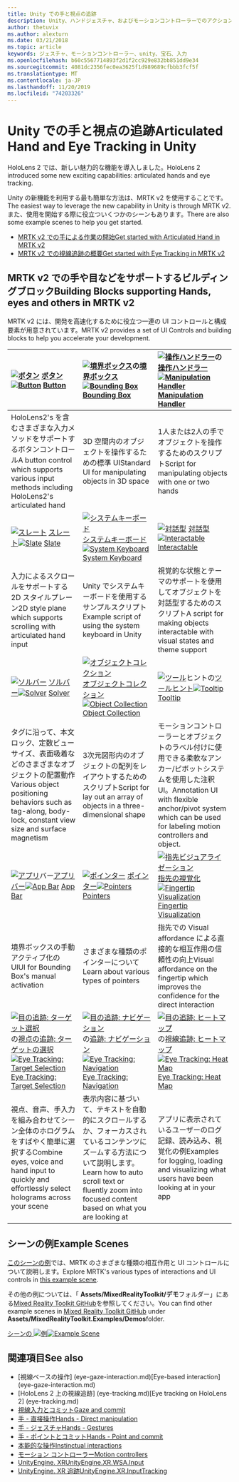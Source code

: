 ```yaml
---
title: Unity での手と視点の追跡
description: Unity、ハンドジェスチャ、およびモーションコントローラーでのアクションを実行するには、2つの主要な方法があります。
author: thetuvix
ms.author: alexturn
ms.date: 03/21/2018
ms.topic: article
keywords: ジェスチャ、モーションコントローラー、unity、宝石、入力
ms.openlocfilehash: b60c5567714893f2d1f2cc929e832bb851dd9e34
ms.sourcegitcommit: 4081dc2356fec0ea3625f1d989689cfbbb3fcf5f
ms.translationtype: MT
ms.contentlocale: ja-JP
ms.lasthandoff: 11/20/2019
ms.locfileid: "74203326"
---
```

# <a name="articulated-hand-and-eye-tracking-in-unity"></a><span data-ttu-id="c2b07-104">Unity での手と視点の追跡</span><span class="sxs-lookup"><span data-stu-id="c2b07-104">Articulated Hand and Eye Tracking in Unity</span></span>

<span data-ttu-id="c2b07-105">HoloLens 2 では、新しい魅力的な機能を導入しました。</span><span class="sxs-lookup"><span data-stu-id="c2b07-105">HoloLens 2 introduced some new exciting capabilities: articulated hands and eye tracking.</span></span>

<span data-ttu-id="c2b07-106">Unity の新機能を利用する最も簡単な方法は、MRTK v2 を使用することです。</span><span class="sxs-lookup"><span data-stu-id="c2b07-106">The easiest way to leverage the new capability in Unity is through MRTK v2.</span></span> <span data-ttu-id="c2b07-107">また、使用を開始する際に役立ついくつかのシーンもあります。</span><span class="sxs-lookup"><span data-stu-id="c2b07-107">There are also some example scenes to help you get started.</span></span> 

* [<span data-ttu-id="c2b07-108">MRTK v2 での手による作業の開始</span><span class="sxs-lookup"><span data-stu-id="c2b07-108">Get started with Articulated Hand  in MRTK v2</span></span>](https://microsoft.github.io/MixedRealityToolkit-Unity/Documentation/Input/HandTracking.html)
* [<span data-ttu-id="c2b07-109">MRTK v2 での視線追跡の概要</span><span class="sxs-lookup"><span data-stu-id="c2b07-109">Get started with Eye Tracking in MRTK v2</span></span>](https://microsoft.github.io/MixedRealityToolkit-Unity/Documentation/EyeTracking/EyeTracking_Main.html)


## <a name="building-blocks-supporting-hands-eyes-and-others-in-mrtk-v2"></a><span data-ttu-id="c2b07-110">MRTK v2 での手や目などをサポートするビルディングブロック</span><span class="sxs-lookup"><span data-stu-id="c2b07-110">Building Blocks supporting Hands, eyes and others in MRTK v2</span></span>

<span data-ttu-id="c2b07-111">MRTK v2 には、開発を高速化するために役立つ一連の UI コントロールと構成要素が用意されています。</span><span class="sxs-lookup"><span data-stu-id="c2b07-111">MRTK v2 provides a set of UI Controls and building blocks to help you accelerate your development.</span></span> 

|  <span data-ttu-id="c2b07-112">[![ボタン](images/MRTK_Button_Main.png)](https://microsoft.github.io/MixedRealityToolkit-Unity/Documentation/README_Button.html) [ボタン](https://microsoft.github.io/MixedRealityToolkit-Unity/Documentation/README_Button.html)</span><span class="sxs-lookup"><span data-stu-id="c2b07-112">[![Button](images/MRTK_Button_Main.png)](https://microsoft.github.io/MixedRealityToolkit-Unity/Documentation/README_Button.html) [Button](https://microsoft.github.io/MixedRealityToolkit-Unity/Documentation/README_Button.html)</span></span> | <span data-ttu-id="c2b07-113">[![境界ボックス](images/MRTK_BoundingBox_Main.png)](https://microsoft.github.io/MixedRealityToolkit-Unity/Documentation/README_BoundingBox.html)の[境界ボックス](https://microsoft.github.io/MixedRealityToolkit-Unity/Documentation/README_BoundingBox.html)</span><span class="sxs-lookup"><span data-stu-id="c2b07-113">[![Bounding Box](images/MRTK_BoundingBox_Main.png)](https://microsoft.github.io/MixedRealityToolkit-Unity/Documentation/README_BoundingBox.html) [Bounding Box](https://microsoft.github.io/MixedRealityToolkit-Unity/Documentation/README_BoundingBox.html)</span></span> | <span data-ttu-id="c2b07-114">[![操作ハンドラー](images/MRTK_Manipulation_Main.png)](https://microsoft.github.io/MixedRealityToolkit-Unity/Documentation/README_ManipulationHandler.html)の[操作ハンドラー](https://microsoft.github.io/MixedRealityToolkit-Unity/Documentation/README_ManipulationHandler.html)</span><span class="sxs-lookup"><span data-stu-id="c2b07-114">[![Manipulation Handler](images/MRTK_Manipulation_Main.png)](https://microsoft.github.io/MixedRealityToolkit-Unity/Documentation/README_ManipulationHandler.html) [Manipulation Handler](https://microsoft.github.io/MixedRealityToolkit-Unity/Documentation/README_ManipulationHandler.html)</span></span> |
|:--- | :--- | :--- |
| <span data-ttu-id="c2b07-115">HoloLens2's を含むさまざまな入力メソッドをサポートするボタンコントロール</span><span class="sxs-lookup"><span data-stu-id="c2b07-115">A button control which supports various input methods including HoloLens2's articulated hand</span></span> | <span data-ttu-id="c2b07-116">3D 空間内のオブジェクトを操作するための標準 UI</span><span class="sxs-lookup"><span data-stu-id="c2b07-116">Standard UI for manipulating objects in 3D space</span></span> | <span data-ttu-id="c2b07-117">1人または2人の手でオブジェクトを操作するためのスクリプト</span><span class="sxs-lookup"><span data-stu-id="c2b07-117">Script for manipulating objects with one or two hands</span></span> |
|  <span data-ttu-id="c2b07-118">[![スレート](images/MRTK_Slate_Main.png)](https://microsoft.github.io/MixedRealityToolkit-Unity/Documentation/README_Slate.html) [スレート](https://microsoft.github.io/MixedRealityToolkit-Unity/Documentation/README_Slate.html)</span><span class="sxs-lookup"><span data-stu-id="c2b07-118">[![Slate](images/MRTK_Slate_Main.png)](https://microsoft.github.io/MixedRealityToolkit-Unity/Documentation/README_Slate.html) [Slate](https://microsoft.github.io/MixedRealityToolkit-Unity/Documentation/README_Slate.html)</span></span> | <span data-ttu-id="c2b07-119">[![システムキーボード](images/MRTK_SystemKeyboard_Main.png)](https://microsoft.github.io/MixedRealityToolkit-Unity/Documentation/README_SystemKeyboard.html)[システムキーボード](https://microsoft.github.io/MixedRealityToolkit-Unity/Documentation/README_SystemKeyboard.html)</span><span class="sxs-lookup"><span data-stu-id="c2b07-119">[![System Keyboard](images/MRTK_SystemKeyboard_Main.png)](https://microsoft.github.io/MixedRealityToolkit-Unity/Documentation/README_SystemKeyboard.html) [System Keyboard](https://microsoft.github.io/MixedRealityToolkit-Unity/Documentation/README_SystemKeyboard.html)</span></span> | <span data-ttu-id="c2b07-120">[![対話型](images/InteractableExamples.png)](https://microsoft.github.io/MixedRealityToolkit-Unity/Documentation/README_Interactable.html) [対話型](https://microsoft.github.io/MixedRealityToolkit-Unity/Documentation/README_Interactable.html)</span><span class="sxs-lookup"><span data-stu-id="c2b07-120">[![Interactable](images/InteractableExamples.png)](https://microsoft.github.io/MixedRealityToolkit-Unity/Documentation/README_Interactable.html) [Interactable](https://microsoft.github.io/MixedRealityToolkit-Unity/Documentation/README_Interactable.html)</span></span> |
| <span data-ttu-id="c2b07-121">入力によるスクロールをサポートする2D スタイルプレーン</span><span class="sxs-lookup"><span data-stu-id="c2b07-121">2D style plane which supports scrolling with articulated hand input</span></span> | <span data-ttu-id="c2b07-122">Unity でシステムキーボードを使用するサンプルスクリプト</span><span class="sxs-lookup"><span data-stu-id="c2b07-122">Example script of using the system keyboard in Unity</span></span>  | <span data-ttu-id="c2b07-123">視覚的な状態とテーマのサポートを使用してオブジェクトを対話型するためのスクリプト</span><span class="sxs-lookup"><span data-stu-id="c2b07-123">A script for making objects interactable with visual states and theme support</span></span> |
|  <span data-ttu-id="c2b07-124">[![ソルバー](images/MRTK_Solver_Main.png)](https://microsoft.github.io/MixedRealityToolkit-Unity/Documentation/README_Solver.html) [ソルバー](https://microsoft.github.io/MixedRealityToolkit-Unity/Documentation/README_Solver.html)</span><span class="sxs-lookup"><span data-stu-id="c2b07-124">[![Solver](images/MRTK_Solver_Main.png)](https://microsoft.github.io/MixedRealityToolkit-Unity/Documentation/README_Solver.html) [Solver](https://microsoft.github.io/MixedRealityToolkit-Unity/Documentation/README_Solver.html)</span></span> | <span data-ttu-id="c2b07-125">[![オブジェクトコレクション](images/MRTK_ObjectCollection_Main.png)](https://microsoft.github.io/MixedRealityToolkit-Unity/Documentation/README_ManipulationHandler.html)[オブジェクトコレクション](https://microsoft.github.io/MixedRealityToolkit-Unity/Documentation/README_ManipulationHandler.html)</span><span class="sxs-lookup"><span data-stu-id="c2b07-125">[![Object Collection](images/MRTK_ObjectCollection_Main.png)](https://microsoft.github.io/MixedRealityToolkit-Unity/Documentation/README_ManipulationHandler.html) [Object Collection](https://microsoft.github.io/MixedRealityToolkit-Unity/Documentation/README_ManipulationHandler.html)</span></span> | <span data-ttu-id="c2b07-126">[![ツール](images/MRTK_Tooltip_Main.png)](https://microsoft.github.io/MixedRealityToolkit-Unity/Documentation/README_Tooltip.html)ヒントの[ツールヒント](https://microsoft.github.io/MixedRealityToolkit-Unity/Documentation/README_Tooltip.html)</span><span class="sxs-lookup"><span data-stu-id="c2b07-126">[![Tooltip](images/MRTK_Tooltip_Main.png)](https://microsoft.github.io/MixedRealityToolkit-Unity/Documentation/README_Tooltip.html) [Tooltip](https://microsoft.github.io/MixedRealityToolkit-Unity/Documentation/README_Tooltip.html)</span></span> |
| <span data-ttu-id="c2b07-127">タグに沿って、本文ロック、定数ビューサイズ、表面吸着などのさまざまなオブジェクトの配置動作</span><span class="sxs-lookup"><span data-stu-id="c2b07-127">Various object positioning behaviors such as tag-along, body-lock, constant view size and surface magnetism</span></span> | <span data-ttu-id="c2b07-128">3次元図形内のオブジェクトの配列をレイアウトするためのスクリプト</span><span class="sxs-lookup"><span data-stu-id="c2b07-128">Script for lay out an array of objects in a three-dimensional shape</span></span> | <span data-ttu-id="c2b07-129">モーションコントローラーとオブジェクトのラベル付けに使用できる柔軟なアンカー/ピボットシステムを使用した注釈 UI。</span><span class="sxs-lookup"><span data-stu-id="c2b07-129">Annotation UI with flexible anchor/pivot system which can be used for labeling motion controllers and object.</span></span> |
|  <span data-ttu-id="c2b07-130">[![アプリ](images/MRTK_AppBar_Main.png)](https://microsoft.github.io/MixedRealityToolkit-Unity/Documentation/README_AppBar.html)バー[アプリバー](https://microsoft.github.io/MixedRealityToolkit-Unity/Documentation/README_AppBar.html)</span><span class="sxs-lookup"><span data-stu-id="c2b07-130">[![App Bar](images/MRTK_AppBar_Main.png)](https://microsoft.github.io/MixedRealityToolkit-Unity/Documentation/README_AppBar.html) [App Bar](https://microsoft.github.io/MixedRealityToolkit-Unity/Documentation/README_AppBar.html)</span></span> | <span data-ttu-id="c2b07-131">[![ポインター](images/MRTK_Pointer_Main.png)](https://microsoft.github.io/MixedRealityToolkit-Unity/Documentation/README_Pointers.html) [ポインター](https://microsoft.github.io/MixedRealityToolkit-Unity/Documentation/README_Pointers.html)</span><span class="sxs-lookup"><span data-stu-id="c2b07-131">[![Pointers](images/MRTK_Pointer_Main.png)](https://microsoft.github.io/MixedRealityToolkit-Unity/Documentation/README_Pointers.html) [Pointers](https://microsoft.github.io/MixedRealityToolkit-Unity/Documentation/README_Pointers.html)</span></span> | <span data-ttu-id="c2b07-132">[![指先ビジュアライゼーション](images/MRTK_FingertipVisualization_Main.png)](https://microsoft.github.io/MixedRealityToolkit-Unity/Documentation/README_FingertipVisualization.html)[指先の視覚化](https://microsoft.github.io/MixedRealityToolkit-Unity/Documentation/README_FingertipVisualization.html)</span><span class="sxs-lookup"><span data-stu-id="c2b07-132">[![Fingertip Visualization](images/MRTK_FingertipVisualization_Main.png)](https://microsoft.github.io/MixedRealityToolkit-Unity/Documentation/README_FingertipVisualization.html) [Fingertip Visualization](https://microsoft.github.io/MixedRealityToolkit-Unity/Documentation/README_FingertipVisualization.html)</span></span> |
| <span data-ttu-id="c2b07-133">境界ボックスの手動アクティブ化の UI</span><span class="sxs-lookup"><span data-stu-id="c2b07-133">UI for Bounding Box's manual activation</span></span> | <span data-ttu-id="c2b07-134">さまざまな種類のポインターについて</span><span class="sxs-lookup"><span data-stu-id="c2b07-134">Learn about various types of pointers</span></span> | <span data-ttu-id="c2b07-135">指先での Visual affordance による直接的な相互作用の信頼性の向上</span><span class="sxs-lookup"><span data-stu-id="c2b07-135">Visual affordance on the fingertip which improves the confidence for the direct interaction</span></span> |
|  <span data-ttu-id="c2b07-136">[![目の追跡: ターゲット選択](images/mrtk_et_targetselect.png)](https://microsoft.github.io/MixedRealityToolkit-Unity/Documentation/EyeTracking/EyeTracking_TargetSelection.html)の[視点の追跡: ターゲットの選択](https://microsoft.github.io/MixedRealityToolkit-Unity/Documentation/EyeTracking/EyeTracking_TargetSelection.html)</span><span class="sxs-lookup"><span data-stu-id="c2b07-136">[![Eye Tracking: Target Selection](images/mrtk_et_targetselect.png)](https://microsoft.github.io/MixedRealityToolkit-Unity/Documentation/EyeTracking/EyeTracking_TargetSelection.html) [Eye Tracking: Target Selection](https://microsoft.github.io/MixedRealityToolkit-Unity/Documentation/EyeTracking/EyeTracking_TargetSelection.html)</span></span> | <span data-ttu-id="c2b07-137">[![目の追跡: ナビゲーション](images/mrtk_et_navigation.png)](https://microsoft.github.io/MixedRealityToolkit-Unity/Documentation/EyeTracking/EyeTracking_Navigation.html)の[追跡: ナビゲーション](https://microsoft.github.io/MixedRealityToolkit-Unity/Documentation/EyeTracking/EyeTracking_Navigation.html)</span><span class="sxs-lookup"><span data-stu-id="c2b07-137">[![Eye Tracking: Navigation](images/mrtk_et_navigation.png)](https://microsoft.github.io/MixedRealityToolkit-Unity/Documentation/EyeTracking/EyeTracking_Navigation.html) [Eye Tracking: Navigation](https://microsoft.github.io/MixedRealityToolkit-Unity/Documentation/EyeTracking/EyeTracking_Navigation.html)</span></span> | <span data-ttu-id="c2b07-138">[![目の追跡: ヒートマップ](images/mrtk_et_heatmaps.png)](https://microsoft.github.io/MixedRealityToolkit-Unity/Documentation/EyeTracking/EyeTracking_Visualization.html)の[視線追跡: ヒートマップ](https://microsoft.github.io/MixedRealityToolkit-Unity/Documentation/EyeTracking/EyeTracking_Visualization.html)</span><span class="sxs-lookup"><span data-stu-id="c2b07-138">[![Eye Tracking: Heat Map](images/mrtk_et_heatmaps.png)](https://microsoft.github.io/MixedRealityToolkit-Unity/Documentation/EyeTracking/EyeTracking_Visualization.html) [Eye Tracking: Heat Map](https://microsoft.github.io/MixedRealityToolkit-Unity/Documentation/EyeTracking/EyeTracking_Visualization.html)</span></span> |
| <span data-ttu-id="c2b07-139">視点、音声、手入力を組み合わせてシーン全体のホログラムをすばやく簡単に選択する</span><span class="sxs-lookup"><span data-stu-id="c2b07-139">Combine eyes, voice and hand input to quickly and effortlessly select holograms across your scene</span></span> | <span data-ttu-id="c2b07-140">表示内容に基づいて、テキストを自動的にスクロールするか、フォーカスされているコンテンツにズームする方法について説明します。</span><span class="sxs-lookup"><span data-stu-id="c2b07-140">Learn how to auto scroll text or fluently zoom into focused content based on what you are looking at</span></span>| <span data-ttu-id="c2b07-141">アプリに表示されているユーザーのログ記録、読み込み、視覚化の例</span><span class="sxs-lookup"><span data-stu-id="c2b07-141">Examples for logging, loading and visualizing what users have been looking at in your app</span></span> |

## <a name="example-scenes"></a><span data-ttu-id="c2b07-142">シーンの例</span><span class="sxs-lookup"><span data-stu-id="c2b07-142">Example Scenes</span></span>
<span data-ttu-id="c2b07-143">[このシーンの例](https://microsoft.github.io/MixedRealityToolkit-Unity/Documentation/README_HandInteractionExamples.html)では、MRTK のさまざまな種類の相互作用と UI コントロールについて説明します。</span><span class="sxs-lookup"><span data-stu-id="c2b07-143">Explore MRTK's various types of interactions and UI controls in [this example scene](https://microsoft.github.io/MixedRealityToolkit-Unity/Documentation/README_HandInteractionExamples.html).</span></span>

<span data-ttu-id="c2b07-144">その他の例については、「 **Assets/MixedRealityToolkit/デモ**フォルダー」にある[Mixed Reality Toolkit GitHub](https://github.com/Microsoft/MixedRealityToolkit-Unity)を参照してください。</span><span class="sxs-lookup"><span data-stu-id="c2b07-144">You can find  other example scenes in [Mixed Reality Toolkit GitHub](https://github.com/Microsoft/MixedRealityToolkit-Unity) under **Assets/MixedRealityToolkit.Examples/Demos**folder.</span></span>

<span data-ttu-id="c2b07-145">[シーンの ![例](images/MRTK_Examples.png)](https://microsoft.github.io/MixedRealityToolkit-Unity/Documentation/README_HandInteractionExamples.html)</span><span class="sxs-lookup"><span data-stu-id="c2b07-145">[![Example Scene](images/MRTK_Examples.png)](https://microsoft.github.io/MixedRealityToolkit-Unity/Documentation/README_HandInteractionExamples.html)</span></span>

## <a name="see-also"></a><span data-ttu-id="c2b07-146">関連項目</span><span class="sxs-lookup"><span data-stu-id="c2b07-146">See also</span></span>

* <span data-ttu-id="c2b07-147">[視線ベースの操作] (eye-gaze-interaction.md)</span><span class="sxs-lookup"><span data-stu-id="c2b07-147">[Eye-based interaction] (eye-gaze-interaction.md)</span></span>
* <span data-ttu-id="c2b07-148">[HoloLens 2 上の視線追跡] (eye-tracking.md)</span><span class="sxs-lookup"><span data-stu-id="c2b07-148">[Eye tracking on HoloLens 2] (eye-tracking.md)</span></span>
* [<span data-ttu-id="c2b07-149">視線入力とコミット</span><span class="sxs-lookup"><span data-stu-id="c2b07-149">Gaze and commit</span></span>](gaze-and-commit.md)
* [<span data-ttu-id="c2b07-150">手 - 直接操作</span><span class="sxs-lookup"><span data-stu-id="c2b07-150">Hands - Direct manipulation</span></span>](direct-manipulation.md)
* [<span data-ttu-id="c2b07-151">手 - ジェスチャ</span><span class="sxs-lookup"><span data-stu-id="c2b07-151">Hands - Gestures</span></span>](gaze-and-commit.md#composite-gestures)
* [<span data-ttu-id="c2b07-152">手 - ポイントとコミット</span><span class="sxs-lookup"><span data-stu-id="c2b07-152">Hands - Point and commit</span></span>](point-and-commit.md)
* [<span data-ttu-id="c2b07-153">本能的な操作</span><span class="sxs-lookup"><span data-stu-id="c2b07-153">Instinctual interactions</span></span>](interaction-fundamentals.md)
* [<span data-ttu-id="c2b07-154">モーション コントローラー</span><span class="sxs-lookup"><span data-stu-id="c2b07-154">Motion controllers</span></span>](motion-controllers.md)
* [<span data-ttu-id="c2b07-155">UnityEngine. XR</span><span class="sxs-lookup"><span data-stu-id="c2b07-155">UnityEngine.XR.WSA.Input</span></span>](https://docs.unity3d.com/ScriptReference/XR.WSA.Input.InteractionManager.html)
* [<span data-ttu-id="c2b07-156">UnityEngine. XR 追跡</span><span class="sxs-lookup"><span data-stu-id="c2b07-156">UnityEngine.XR.InputTracking</span></span>](https://docs.unity3d.com/ScriptReference/XR.InputTracking.html)
